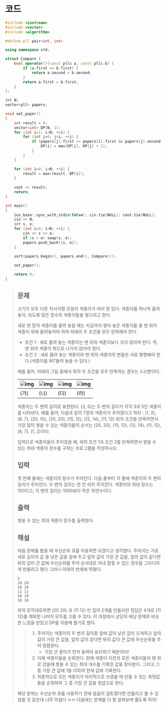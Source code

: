 # 코드

```c++
#include <iostream>
#include <vector>
#include <algorithm>

#define pll pair<int, int>

using namespace std;

struct Compare {
    bool operator()(const pll& a, const pll& b) {
        if (a.first == b.first) {
            return a.second > b.second;
        }
        return a.first > b.first;
    }
};

int N;
vector<pll> papers;

void set_paper()
{
    int result = 0;
    vector<int> DP(N, 1);
    for (int i=1; i<N; ++i) {
        for (int j=0; j<i; ++j) {
            if (papers[j].first >= papers[i].first && papers[j].second >= papers[i].second) {
                DP[i] = max(DP[i], DP[j] + 1);
            }
        }
    }

    for (int i=0; i<N; ++i) {
        result = max(result, DP[i]);
    }
    
    cout << result;
    return;
}

int main()
{
    ios_base::sync_with_stdio(false); cin.tie(NULL); cout.tie(NULL);
    cin >> N;
    int s, e;
    for (int i=0; i<N; ++i) {
        cin >> s >> e;
        if (s > e) swap(s, e);
        papers.push_back({s, e});
    }
    
    sort(papers.begin(), papers.end(), Compare());

    set_paper();

    return 0;
}
```

> ## 문제
>
> 크기가 모두 다른 직사각형 모양의 색종이가 여러 장 있다. 색종이를 하나씩 올려 놓아, 되도록 많은 장수의 색종이들을 쌓으려고 한다.
>
> 새로 한 장의 색종이를 올려 놓을 때는 지금까지 쌓아 놓은 색종이들 중 맨 위의 색종이 위에 올려놓아야 하며 아래의 두 조건을 모두 만족해야 한다.
>
> - 조건 1 : 새로 올려 놓는 색종이는 맨 위의 색종이보다 크지 않아야 한다. 즉, 맨 위의 색종이 밖으로 나가지 않아야 한다.
> - 조건 2 : 새로 올려 놓는 색종이와 맨 위의 색종이의 변들은 서로 평행해야 한다.(색종이를 90˚돌려 놓을 수 있다.)
>
> 예를 들어, 아래의 그림 중에서 위의 두 조건을 모두 만족하는 경우는 (나)뿐이다.
>
> | ![img](https://upload.acmicpc.net/830e691c-1989-4613-8dc9-0257d20214fc/-/crop/216x156/0,0/-/preview/) | ![img](https://upload.acmicpc.net/830e691c-1989-4613-8dc9-0257d20214fc/-/crop/188x156/246,0/-/preview/) | ![img](https://upload.acmicpc.net/aded1664-9f0a-4026-bd52-37b978453881/-/preview/) | ![img](https://upload.acmicpc.net/f18e7a59-08a6-4156-9690-e9ff061a9d1f/-/preview/) |
> | ------------------------------------------------------------ | ------------------------------------------------------------ | ------------------------------------------------------------ | ------------------------------------------------------------ |
> | (가)                                                         | (나)                                                         | (다)                                                         | (라)                                                         |
>
> 색종이는 두 변의 길이로 표현된다. (3, 5)는 두 변의 길이가 각각 3과 5인 색종이를 나타낸다. 예를 들어, 다음과 같이 7장의 색종이가 주어졌다고 하자 : (1, 2), (8, 7), (20, 10), (20, 20), (15, 12), (12, 14), (11, 12) 위의 조건을 만족하면서 가장 많이 쌓을 수 있는 색종이들의 순서는 (20, 20), (15, 12), (12, 14), (11, 12), (8, 7), (1, 2)이다.
>
> 입력으로 색종이들이 주어졌을 때, 위의 조건 1과 조건 2를 만족하면서 쌓을 수 있는 최대 색종이 장수를 구하는 프로그램을 작성하시오.
>
> ## 입력
>
> 첫 번째 줄에는 색종이의 장수가 주어진다. 다음 줄부터 각 줄에 색종이의 두 변의 길이가 주어진다. 두 변의 길이는 한 칸 띄어 주어진다. 색종이의 최대 장수는 100이고, 각 변의 길이는 1000보다 작은 자연수이다.
>
> ## 출력
>
> 쌓을 수 있는 최대 색종이 장수를 출력한다.
>
> ## 해설
>
> 처음 문제를 봤을 때 우선순위 큐를 이용하면 되겠다고 생각했다. 주어지는 가로 세로 길이의 값 중 낮은 값을 앞에 두고 앞의 값이 가장 큰 값을, 앞의 값이 같다면 뒤의 값이 큰 값에 우선순위를 주어 순서대로 꺼내 합칠 수 있는 경우를 그리디하게 만들려고 했다 그러나 아래의 반례에 막혔다.
>
> ```
> 5
> 20 20
> 10 20
> 11 12
> 10 19
> 10 18
> ```
>
> 위의 로직대로하면 (20 20) 과 (11 12) 만 집어 2개를 만들지만 정답은 4개로 (11 12)를 제외한 나머지 모두를 고를 수 있다. 이 과정에서 상당히 배낭 문제와 비슷한 느낌을 받았고 DP를 이용해 풀기로 했다.
>
> > 1. 주어지는 색종이의 두 변의 길이중 앞에 값이 낮은 값이 오게하고 앞의 값이 가장 큰 값을, 앞의 값이 같다면 뒤의 값이 큰 값에 우선순위를 주어 정렬한다.
> >    - 가장 큰 종이가 먼저 놓여야 유리하기 때문이다!
> > 2.  이제 색종이들을 순회한다. 현재 색종이 이전의 모든 색종이들이 맨 위로 갔을때 쌓을 수 있는 최대 개수를 기록한 값을 찾아본다. 그리고 그 중 가장 큰 값에 1을 더하여 현재 값에 기록한다.
> > 3. 최종적으로 모든 색종이가 마지막으로 쓰였을 때 만들 수 있는 최댓값들을 순회하여 그 중 가장 큰 값을 정답으로 한다.
>
> 해당 문제는 우선순위 큐를 사용하기 전에 꼼꼼히 검토했다면 안틀리고 풀 수 있었을 것 같은데 너무 아쉽다 ㅠㅠ 다음에는 문제를 더 잘 살펴보며 풀도록 하자!
